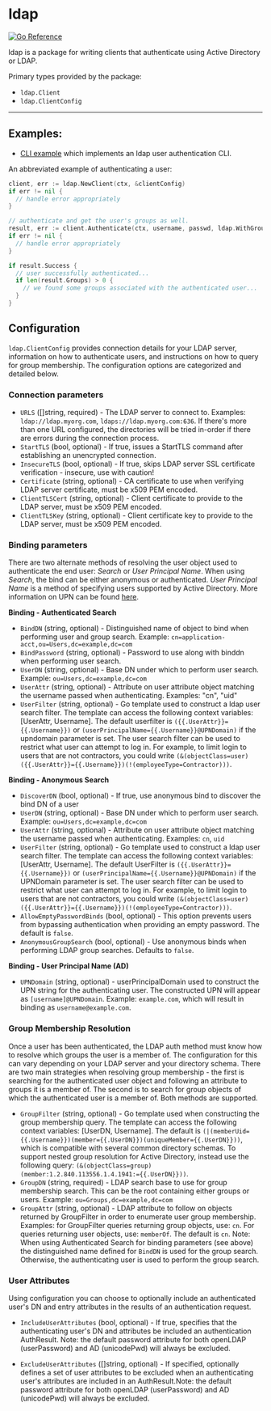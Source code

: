 # ldap
[![Go Reference](https://pkg.go.dev/badge/github.com/hashicorp/cap/ldap.svg)](https://pkg.go.dev/github.com/hashicorp/cap/ldap)

ldap is a package for writing clients that authenticate using Active Directory
or LDAP.

Primary types provided by the package:

* `ldap.Client`
* `ldap.ClientConfig`

<hr>

## Examples:

* [CLI example](examples/cli/) which implements an ldap
  user authentication CLI.  

An abbreviated example of authenticating a user:

```go
client, err := ldap.NewClient(ctx, &clientConfig)
if err != nil { 
  // handle error appropriately
}

// authenticate and get the user's groups as well.
result, err := client.Authenticate(ctx, username, passwd, ldap.WithGroups())
if err != nil { 
  // handle error appropriately
}

if result.Success {
  // user successfully authenticated...
  if len(result.Groups) > 0 {
    // we found some groups associated with the authenticated user...
  } 
}
```

## Configuration

`ldap.ClientConfig` provides connection details for your LDAP server,
information on how to authenticate users, and instructions on how to query for
group membership. The configuration options are categorized and detailed below.

### Connection parameters
* `URLS` ([]string, required) - The LDAP server to connect to. Examples:
  `ldap://ldap.myorg.com`, `ldaps://ldap.myorg.com:636`. If there's more than one
  URL configured, the directories will be tried in-order if there are errors
  during the connection process.
* `StartTLS` (bool, optional) - If true, issues a StartTLS command after
  establishing an unencrypted connection. 
* `InsecureTLS` (bool, optional) - If true, skips LDAP server SSL certificate
  verification - insecure, use with caution! 
* `Certificate` (string, optional) - CA certificate to use when verifying LDAP
  server certificate, must be x509 PEM encoded. 
* `ClientTLSCert` (string, optional) - Client certificate to provide to the LDAP
  server, must be x509 PEM encoded. 
* `ClientTLSKey` (string, optional) - Client certificate key to provide to the
  LDAP server, must be x509 PEM encoded. 

### Binding parameters
There are two alternate methods of resolving the user object used to
authenticate the end user: *Search* or *User Principal Name*. When using
*Search*, the bind can be either anonymous or authenticated. *User Principal
Name* is a method of specifying users supported by Active Directory. More
information on UPN can be found
[here](https://docs.microsoft.com/en-us/windows/win32/ad/naming-properties?redirectedfrom=MSDN#userPrincipalName).

**Binding - Authenticated Search**
* `BindDN` (string, optional) - Distinguished name of object to bind when
  performing user and group search. Example: `cn=application-acct,ou=Users,dc=example,dc=com`
* `BindPassword` (string, optional) - Password to use along with binddn when
  performing user search. 
* `UserDN` (string, optional) - Base DN under which to perform user search.
  Example: `ou=Users,dc=example,dc=com` 
* `UserAttr`  (string, optional) - Attribute on user attribute object matching
  the username passed when authenticating.  Examples: "cn", "uid"
* `UserFilter` (string, optional) - Go template used to construct a ldap user
  search filter. The template can access the following context variables:
  [UserAttr, Username]. The default userfilter is
  `({{.UserAttr}}={{.Username}})` or
  `(userPrincipalName={{.Username}}@UPNDomain)` if the upndomain parameter is
  set. The user search filter can be used to  restrict what user can attempt to
  log in. For example, to limit login to users that are not contractors, you
  could write
  `(&(objectClass=user)({{.UserAttr}}={{.Username}})(!(employeeType=Contractor)))`.

**Binding - Anonymous Search**
* `DiscoverDN` (bool, optional) - If true, use anonymous bind to discover the bind DN of a user
* `UserDN` (string, optional) - Base DN under which to perform user search.
  Example: `ou=Users,dc=example,dc=com`
* `UserAttr` (string, optional) - Attribute on user attribute object matching the username passed when authenticating. Examples: `cn`, `uid`
* `UserFilter` (string, optional) - Go template used to construct a ldap user search filter. The template can access the following context variables: [UserAttr, Username]. The default UserFilter is `({{.UserAttr}}={{.Username}})` or `(userPrincipalName={{.Username}}@UPNDomain)` if the UPNDomain parameter is set. The user search filter can be used to restrict what user can attempt to log in. For example, to limit login to users that are not contractors, you could write `(&(objectClass=user)({{.UserAttr}}={{.Username}})(!(employeeType=Contractor)))`.
* `AllowEmptyPasswordBinds` (bool, optional) - This option prevents users from bypassing authentication when providing an empty password. The default is `false`.
* `AnonymousGroupSearch` (bool, optional) - Use anonymous binds when performing LDAP group searches. Defaults to `false`.

**Binding - User Principal Name (AD)**
* `UPNDomain` (string, optional) - userPrincipalDomain used to construct the UPN
  string for the authenticating user. The constructed UPN will appear as
  `[username]@UPNDomain`.  Example: `example.com`, which will result in binding as `username@example.com`.


### Group Membership Resolution
Once a user has been authenticated, the LDAP auth method must know how to resolve which groups the user is a member of. The configuration for this can vary depending on your LDAP server and your directory schema. There are two main strategies when resolving group membership - the first is searching for the authenticated user object and following an attribute to groups it is a member of. The second is to search for group objects of which the authenticated user is a member of. Both methods are supported.

* `GroupFilter` (string, optional) - Go template used when constructing the group membership query. The template can access the following context variables: [UserDN, Username]. The default is `(|(memberUid={{.Username}})(member={{.UserDN}})(uniqueMember={{.UserDN}}))`, which is compatible with several common directory schemas. To support nested group resolution for Active Directory, instead use the following query: `(&(objectClass=group)(member:1.2.840.113556.1.4.1941:={{.UserDN}}))`.
* `GroupDN` (string, required) - LDAP search base to use for group membership search. This can be the root containing either groups or users. Example: `ou=Groups,dc=example,dc=com`
* `GroupAttr` (string, optional) - LDAP attribute to follow on objects returned by GroupFilter in order to enumerate user group membership. Examples: for GroupFilter queries returning group objects, use: `cn`. For queries returning user objects, use: `memberOf`. The default is `cn`.
Note: When using Authenticated Search for binding parameters (see above) the
distinguished name defined for `BindDN` is used for the group search. Otherwise,
the authenticating user is used to perform the group search.

### User Attributes
Using configuration you can choose to optionally include an authenticated
user's DN and entry attributes in the results of an authentication request.  

* `IncludeUserAttributes` (bool, optional) - If true, specifies that the
  authenticating user's DN and attributes be included an authentication
  AuthResult. Note: the default password attribute for both openLDAP
  (userPassword) and AD (unicodePwd) will always be excluded.

* `ExcludeUserAttributes` ([]string, optional) - If specified, optionally
  defines a set of user attributes to be excluded when an authenticating user's
  attributes are included in an AuthResult.Note: the default password attribute
  for both openLDAP (userPassword) and AD (unicodePwd) will always be excluded.
